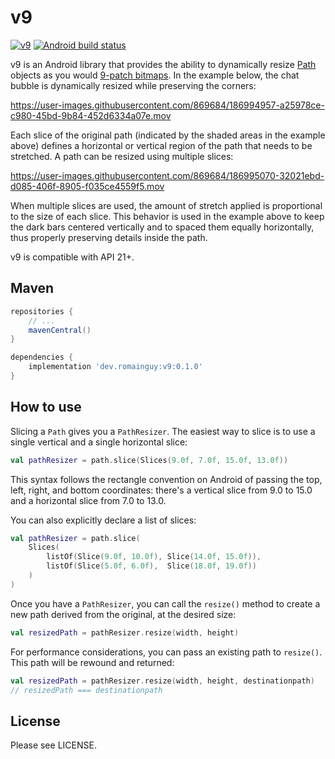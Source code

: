 # v9

[![v9](https://maven-badges.herokuapp.com/maven-central/dev.romainguy/v9/badge.svg?subject=v9)](https://maven-badges.herokuapp.com/maven-central/dev.romainguy/v9)
[![Android build status](https://github.com/romainguy/v9/workflows/Android/badge.svg)](https://github.com/romainguy/v9/actions?query=workflow%3AAndroid)

v9 is an Android library that provides the ability to dynamically resize
[Path](https://developer.android.com/reference/android/graphics/Path) objects as you would
[9-patch bitmaps](https://developer.android.com/studio/write/draw9patch). In the example below,
the chat bubble is dynamically resized while preserving the corners:

https://user-images.githubusercontent.com/869684/186994957-a25978ce-c980-45bd-9b84-452d6334a07e.mov

Each slice of the original path (indicated by the shaded areas in the example above) defines
a horizontal or vertical region of the path that needs to be stretched. A path can be resized
using multiple slices:

https://user-images.githubusercontent.com/869684/186995070-32021ebd-d085-406f-8905-f035ce4559f5.mov

When multiple slices are used, the amount of stretch applied is proportional to the size of
each slice. This behavior is used in the example above to keep the dark bars centered vertically
and to spaced them equally horizontally, thus properly preserving details inside the path.

v9 is compatible with API 21+.

## Maven

```gradle
repositories {
    // ...
    mavenCentral()
}

dependencies {
    implementation 'dev.romainguy:v9:0.1.0'
}
```

## How to use

Slicing a `Path` gives you a `PathResizer`. The easiest way to slice is to use a single vertical
and a single horizontal slice:

```kotlin
val pathResizer = path.slice(Slices(9.0f, 7.0f, 15.0f, 13.0f))
```

This syntax follows the rectangle convention on Android of passing the top, left, right, and
bottom coordinates: there's a vertical slice from 9.0 to 15.0 and a horizontal slice from 7.0
to 13.0.

You can also explicitly declare a list of slices:

```kotlin
val pathResizer = path.slice(
    Slices(
        listOf(Slice(9.0f, 10.0f), Slice(14.0f, 15.0f)),
        listOf(Slice(5.0f, 6.0f),  Slice(18.0f, 19.0f))
    )
)
```

Once you have a `PathResizer`, you can call the `resize()` method to create a new path
derived from the original, at the desired size:

```kotlin
val resizedPath = pathResizer.resize(width, height)
```

For performance considerations, you can pass an existing path to `resize()`. This path
will be rewound and returned:

```kotlin
val resizedPath = pathResizer.resize(width, height, destinationpath)
// resizedPath === destinationpath
```

## License

Please see LICENSE.
